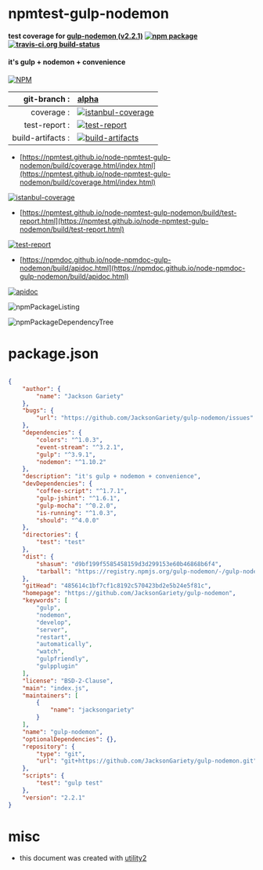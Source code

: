 # npmtest-gulp-nodemon

#### test coverage for  [gulp-nodemon (v2.2.1)](https://github.com/JacksonGariety/gulp-nodemon)  [![npm package](https://img.shields.io/npm/v/npmtest-gulp-nodemon.svg?style=flat-square)](https://www.npmjs.org/package/npmtest-gulp-nodemon) [![travis-ci.org build-status](https://api.travis-ci.org/npmtest/node-npmtest-gulp-nodemon.svg)](https://travis-ci.org/npmtest/node-npmtest-gulp-nodemon)

#### it's gulp + nodemon + convenience

[![NPM](https://nodei.co/npm/gulp-nodemon.png?downloads=true&downloadRank=true&stars=true)](https://www.npmjs.com/package/gulp-nodemon)

| git-branch : | [alpha](https://github.com/npmtest/node-npmtest-gulp-nodemon/tree/alpha)|
|--:|:--|
| coverage : | [![istanbul-coverage](https://npmtest.github.io/node-npmtest-gulp-nodemon/build/coverage.badge.svg)](https://npmtest.github.io/node-npmtest-gulp-nodemon/build/coverage.html/index.html)|
| test-report : | [![test-report](https://npmtest.github.io/node-npmtest-gulp-nodemon/build/test-report.badge.svg)](https://npmtest.github.io/node-npmtest-gulp-nodemon/build/test-report.html)|
| build-artifacts : | [![build-artifacts](https://npmtest.github.io/node-npmtest-gulp-nodemon/glyphicons_144_folder_open.png)](https://github.com/npmtest/node-npmtest-gulp-nodemon/tree/gh-pages/build)|

- [https://npmtest.github.io/node-npmtest-gulp-nodemon/build/coverage.html/index.html](https://npmtest.github.io/node-npmtest-gulp-nodemon/build/coverage.html/index.html)

[![istanbul-coverage](https://npmtest.github.io/node-npmtest-gulp-nodemon/build/screenCapture.buildCi.browser.%252Ftmp%252Fbuild%252Fcoverage.lib.html.png)](https://npmtest.github.io/node-npmtest-gulp-nodemon/build/coverage.html/index.html)

- [https://npmtest.github.io/node-npmtest-gulp-nodemon/build/test-report.html](https://npmtest.github.io/node-npmtest-gulp-nodemon/build/test-report.html)

[![test-report](https://npmtest.github.io/node-npmtest-gulp-nodemon/build/screenCapture.buildCi.browser.%252Ftmp%252Fbuild%252Ftest-report.html.png)](https://npmtest.github.io/node-npmtest-gulp-nodemon/build/test-report.html)

- [https://npmdoc.github.io/node-npmdoc-gulp-nodemon/build/apidoc.html](https://npmdoc.github.io/node-npmdoc-gulp-nodemon/build/apidoc.html)

[![apidoc](https://npmdoc.github.io/node-npmdoc-gulp-nodemon/build/screenCapture.buildCi.browser.%252Ftmp%252Fbuild%252Fapidoc.html.png)](https://npmdoc.github.io/node-npmdoc-gulp-nodemon/build/apidoc.html)

![npmPackageListing](https://npmtest.github.io/node-npmtest-gulp-nodemon/build/screenCapture.npmPackageListing.svg)

![npmPackageDependencyTree](https://npmtest.github.io/node-npmtest-gulp-nodemon/build/screenCapture.npmPackageDependencyTree.svg)



# package.json

```json

{
    "author": {
        "name": "Jackson Gariety"
    },
    "bugs": {
        "url": "https://github.com/JacksonGariety/gulp-nodemon/issues"
    },
    "dependencies": {
        "colors": "^1.0.3",
        "event-stream": "^3.2.1",
        "gulp": "^3.9.1",
        "nodemon": "^1.10.2"
    },
    "description": "it's gulp + nodemon + convenience",
    "devDependencies": {
        "coffee-script": "^1.7.1",
        "gulp-jshint": "^1.6.1",
        "gulp-mocha": "^0.2.0",
        "is-running": "^1.0.3",
        "should": "^4.0.0"
    },
    "directories": {
        "test": "test"
    },
    "dist": {
        "shasum": "d9bf199f5585458159d3d299153e60b46868b6f4",
        "tarball": "https://registry.npmjs.org/gulp-nodemon/-/gulp-nodemon-2.2.1.tgz"
    },
    "gitHead": "485614c1bf7cf1c8192c570423bd2e5b24e5f81c",
    "homepage": "https://github.com/JacksonGariety/gulp-nodemon",
    "keywords": [
        "gulp",
        "nodemon",
        "develop",
        "server",
        "restart",
        "automatically",
        "watch",
        "gulpfriendly",
        "gulpplugin"
    ],
    "license": "BSD-2-Clause",
    "main": "index.js",
    "maintainers": [
        {
            "name": "jacksongariety"
        }
    ],
    "name": "gulp-nodemon",
    "optionalDependencies": {},
    "repository": {
        "type": "git",
        "url": "git+https://github.com/JacksonGariety/gulp-nodemon.git"
    },
    "scripts": {
        "test": "gulp test"
    },
    "version": "2.2.1"
}
```



# misc
- this document was created with [utility2](https://github.com/kaizhu256/node-utility2)
